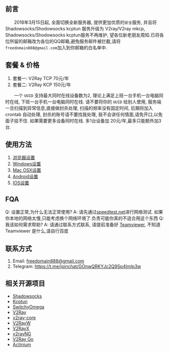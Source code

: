 
## 前言

&emsp;&emsp;2018年3月15日起, 全面切换全新服务器, 提供更加优质的`安全`服务, 并且将 Shadowsocks/Shodowsocks kcptun 服务升级为 V2ray/V2ray mkcp, Shadowsocks/Shodowsocks kcptun服务不再维护, 望各位新老朋友周知.已将各位所留的邮箱改为各位的QQ邮箱,避免服务邮件被拦截,请将`freedomain888@gmail.com`加入到你邮箱的白名单中.

## 套餐 & 价格

1. 套餐一: V2Ray TCP 70元/年
2. 套餐二: V2Ray KCP 150元/年

&emsp;&emsp;一个 `UUID` 支持最大同时在线设备数为2, 理论上满足上班一台手机一台电脑同时在线, 下班一台手机一台电脑同时在线. 请不要将你的 `UUID` 给别人使用, 服务端一旦扫描到异常信息,直接做封杀处理, 扫描的频率没有固定时间, 后期将加入 crontab 自动处理, 封杀的账号请不要找我处理, 我不会讲任何情面,请免开口,以免面子挂不住. 如果需要更多设备同时在线. 多1台设备加 20元/年,最多只能额外加3台.

## 使用方法

1. [浏览器设置](Browser_settings.md)
2. [Windows设置](Windows_settings.md)
3. [Mac OSX设置](Mac_OSX_settings.md)
4. [Android设置](Android_settings.md)
5. [IOS设置](IOS_settings.md)

## FQA

Q: 设置正常,为什么无法正常使用?
A: 请先通过[speedtest.net](http://speedtest.net)进行网络测试. 如果你本地的网络太慢,只能考虑换个网络环境了.负责可能你真的不适合用这个东西
Q: 我该如何需求帮助?
A: 请通过联系方式联系, 请提前准备好 [Teamviewer](https://www.teamviewer.com/download), 不知道 Teamviewer 是什么,请自行百度

## 联系方式

1. Email: freedomain888@gmail.com
2. Telegram: https://t.me/joinchat/GOnwQRKYJc2Q9Sp4ImIp3w

## 相关开源项目

 - [Shadowsocks](https://github.com/shadowsocks)
 - [Kcptun](https://github.com/xtaci/kcptun)
 - [SwitchyOmega](https://github.com/FelisCatus/SwitchyOmega)
 - [V2Ray](https://github.com/v2ray)
 - [v2ray-core](https://github.com/v2ray/v2ray-core)
 - [V2RayW](https://github.com/Cenmrev/V2RayW)
 - [V2RayX](https://github.com/Cenmrev/V2RayX)
 - [v2rayNG](https://github.com/2dust/v2rayNG)
 - [V2Ray Go](https://github.com/xiaokangwang/V2RayGO) 
 - [Actinium](https://github.com/V2Ray-Android/Actinium)
